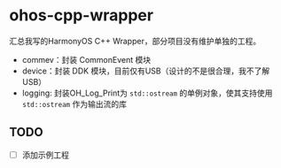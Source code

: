# ohos-cpp-wrapper

汇总我写的HarmonyOS C++ Wrapper，部分项目没有维护单独的工程。

- commev：封装 CommonEvent 模块
- device：封装 DDK 模块，目前仅有USB（设计的不是很合理，我不了解USB）
- logging: 封装OH_Log_Print为 `std::ostream` 的单例对象，使其支持使用 `std::ostream` 作为输出流的库

## TODO

- [ ] 添加示例工程
